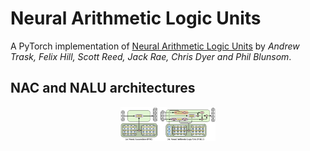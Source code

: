 # Neural Arithmetic Logic Units

A PyTorch implementation of [Neural Arithmetic Logic Units](https://arxiv.org/abs/1808.00508) by *Andrew Trask, Felix Hill, Scott Reed, Jack Rae, Chris Dyer and Phil Blunsom*.

## NAC and NALU architectures 
<p align="center">
 <img src="./src/images/paper/models.png" alt="Drawing", width=30%, height="40%">
</p>